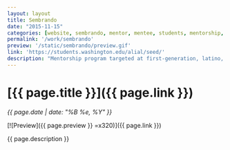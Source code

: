 ```yaml
---
layout: layout
title: Sembrando
date: "2015-11-15"
categories: [website, sembrando, mentor, mentee, students, mentorship, latino, first generation, highschool, education, university, UW, design, user experience]
permalink: '/work/sembrando'
preview: '/static/sembrando/preview.gif'
link: 'https://students.washington.edu/alial/seed/'
description: "Mentorship program targeted at first-generation, latino, high school students in Washington state"
---
```


# [{{ page.title }}]({{ page.link }})
*{{ page.date | date: "%B %e, %Y" }}*

[![Preview]({{ page.preview }} =x320)]({{ page.link }})

{{ page.description }}
